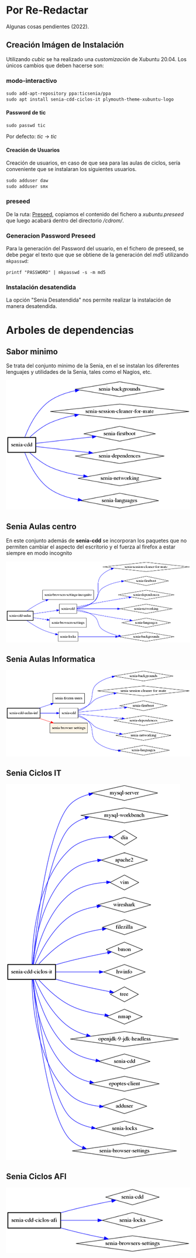 # Por Re-Redactar

Algunas cosas pendientes (2022).

## Creación Imágen de Instalación

Utilizando *cubic* se ha realizado una *customización* de Xubuntu 20.04. Los únicos cambios que deben hacerse son:

### modo-interactivo

```shell
sudo add-apt-repository ppa:ticsenia/ppa
sudo apt install senia-cdd-ciclos-it plymouth-theme-xubuntu-logo
``` 

#### Password de tic

```shell
sudo passwd tic
```

Por defecto: *tic* -> *tic*


#### Creación de Usuarios
Creación de usuarios, en caso de que sea para las aulas de ciclos, sería conveniente que se instalaran los siguientes usuarios.

```shell
sudo adduser daw
sudo adduser smx
```


### preseed

De la ruta: [Preseed](tools/preseed), copiamos el contenido del fichero a *xubuntu.preseed* que luego acabará dentro del directorio */cdrom/*.

### Generacion Password Preseed

Para la generación del Password del usuario, en el fichero de preseed, se debe pegar el texto que que se obtiene de 
la generación del *md5* utilizando `mkpasswd`:

```shell
printf "PASSWORD" | mkpasswd -s -m md5
```

### Instalación desatendida

La opción "Senia Desatendida" nos permite realizar la instalación de manera desatendida. 



# Arboles de dependencias

## Sabor minimo

Se trata del conjunto minimo de la Senia, en el se instalan los diferentes lenguajes y utilidades
de la Senia, tales como el Nagios, etc.

![Senia CDD](docs/imgs/senia-cdd.png)


## Senia Aulas centro

En este conjunto además de **senia-cdd** se incorporan los paquetes que no permiten cambiar el aspecto
del escritorio y el fuerza al firefox a estar siempre en modo incognito

![Senia CDD Aulas](docs/imgs/senia-cdd-aulas.png)

## Senia Aulas Informatica 

![Senia CDD Aulas INF](docs/imgs/senia-cdd-aulas-inf.png)


## Senia Ciclos IT

![Senia CDD Ciclos IT](docs/imgs/senia-cdd-ciclos-it.png)

## Senia Ciclos AFI

![Senia CDD Ciclos AFI](docs/imgs/senia-cdd-ciclos-afi.png)


